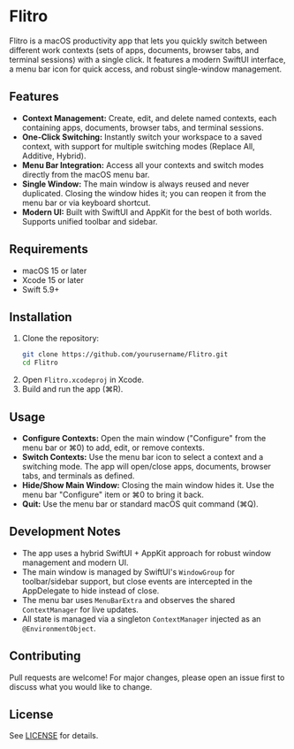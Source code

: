 # Flitro

Flitro is a macOS productivity app that lets you quickly switch between different work contexts (sets of apps, documents, browser tabs, and terminal sessions) with a single click. It features a modern SwiftUI interface, a menu bar icon for quick access, and robust single-window management.

## Features

- **Context Management:** Create, edit, and delete named contexts, each containing apps, documents, browser tabs, and terminal sessions.
- **One-Click Switching:** Instantly switch your workspace to a saved context, with support for multiple switching modes (Replace All, Additive, Hybrid).
- **Menu Bar Integration:** Access all your contexts and switch modes directly from the macOS menu bar.
- **Single Window:** The main window is always reused and never duplicated. Closing the window hides it; you can reopen it from the menu bar or via keyboard shortcut.
- **Modern UI:** Built with SwiftUI and AppKit for the best of both worlds. Supports unified toolbar and sidebar.

## Requirements

- macOS 15 or later
- Xcode 15 or later
- Swift 5.9+

## Installation

1. Clone the repository:
   ```sh
   git clone https://github.com/yourusername/Flitro.git
   cd Flitro
   ```
2. Open `Flitro.xcodeproj` in Xcode.
3. Build and run the app (⌘R).

## Usage

- **Configure Contexts:** Open the main window ("Configure" from the menu bar or ⌘0) to add, edit, or remove contexts.
- **Switch Contexts:** Use the menu bar icon to select a context and a switching mode. The app will open/close apps, documents, browser tabs, and terminals as defined.
- **Hide/Show Main Window:** Closing the main window hides it. Use the menu bar "Configure" item or ⌘0 to bring it back.
- **Quit:** Use the menu bar or standard macOS quit command (⌘Q).

## Development Notes

- The app uses a hybrid SwiftUI + AppKit approach for robust window management and modern UI.
- The main window is managed by SwiftUI's `WindowGroup` for toolbar/sidebar support, but close events are intercepted in the AppDelegate to hide instead of close.
- The menu bar uses `MenuBarExtra` and observes the shared `ContextManager` for live updates.
- All state is managed via a singleton `ContextManager` injected as an `@EnvironmentObject`.

## Contributing

Pull requests are welcome! For major changes, please open an issue first to discuss what you would like to change.

## License

See [LICENSE](LICENSE) for details. 